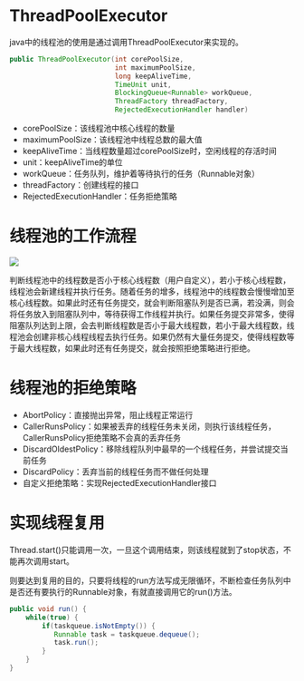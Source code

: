 # ThreadPoolExecutor

java中的线程池的使用是通过调用ThreadPoolExecutor来实现的。

```java
public ThreadPoolExecutor(int corePoolSize,
                          int maximumPoolSize,
                          long keepAliveTime,
                          TimeUnit unit,
                          BlockingQueue<Runnable> workQueue,
                          ThreadFactory threadFactory,
                          RejectedExecutionHandler handler)
```

- corePoolSize：该线程池中核心线程的数量
- maximumPoolSize：该线程池中线程总数的最大值
- keepAliveTime：当线程数量超过corePoolSize时，空闲线程的存活时间
- unit：keepAliveTime的单位
- workQueue：任务队列，维护着等待执行的任务（Runnable对象）
- threadFactory：创建线程的接口
- RejectedExecutionHandler：任务拒绝策略

# 线程池的工作流程

![](img/Screenshot_20220313_185217.jpg)

判断线程池中的线程数是否小于核心线程数（用户自定义），若小于核心线程数，线程池会新建线程并执行任务。随着任务的增多，线程池中的线程数会慢慢增加至核心线程数。如果此时还有任务提交，就会判断阻塞队列是否已满，若没满，则会将任务放入到阻塞队列中，等待获得工作线程并执行。如果任务提交非常多，使得阻塞队列达到上限，会去判断线程数是否小于最大线程数，若小于最大线程数，线程池会创建非核心线程线程去执行任务。如果仍然有大量任务提交，使得线程数等于最大线程数，如果此时还有任务提交，就会按照拒绝策略进行拒绝。

# 线程池的拒绝策略

- AbortPolicy：直接抛出异常，阻止线程正常运行
- CallerRunsPolicy：如果被丢弃的线程任务未关闭，则执行该线程任务，CallerRunsPolicy拒绝策略不会真的丢弃任务
- DiscardOldestPolicy：移除线程队列中最早的一个线程任务，并尝试提交当前任务
- DiscardPolicy：丢弃当前的线程任务而不做任何处理
- 自定义拒绝策略：实现RejectedExecutionHandler接口

# 实现线程复用

Thread.start()只能调用一次，一旦这个调用结束，则该线程就到了stop状态，不能再次调用start。

则要达到复用的目的，只要将线程的run方法写成无限循环，不断检查任务队列中是否还有要执行的Runnable对象，有就直接调用它的run()方法。

```java
public void run() {
    while(true) {
        if(taskqueue.isNotEmpty()) {
           Runnable task = taskqueue.dequeue();
           task.run();
        }
    }
}
```
